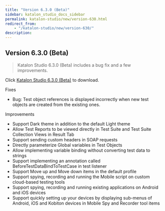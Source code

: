 ```yaml
---
title: "Version 6.3.0 (Beta)" 
sidebar: katalon_studio_docs_sidebar
permalink: katalon-studio/new/version-630.html
redirect_from:
    - "/katalon-studio/new/version-630/"
description: 
---
```


## Version 6.3.0 (Beta) 

> Katalon Studio 6.3.0 (Beta) includes a bug fix and a few improvements.

Click [Katalon Studio 6.3.0 (Beta)](https://github.com/katalon-studio/katalon-studio/releases) to download.

Fixes

*   Bug: Test object references is displayed incorrectly when new test objects are created from the existing ones.

Improvements

*   Support Dark theme in addition to the default Light theme
*   Allow Test Reports to be viewed directly in Test Suite and Test Suite Collection Views in Result Tab
*   Support sending custom headers in SOAP requests  
*   Directly parameterize Global variables in Test Objects 
*   Allow implementing variable binding without converting test data to strings
*   Support implementing an annotation called BeforeTestDataBindToTestCase in test listener
*   Support Move up and Move down items in the default profile 
*   Support spying, recording and running the Mobile script on custom cloud-based testing tools
*   Support spying, recording and running existing applications on Android and iOS devices
*   Support quickly setting up your devices by displaying sub-menus of Android, iOS and Kobiton devices in Mobile Spy and Recorder tool items
